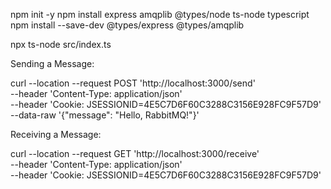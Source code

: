 npm init -y
npm install express amqplib @types/node ts-node typescript
npm install --save-dev @types/express @types/amqplib

npx ts-node src/index.ts

Sending a Message: 

curl --location --request POST 'http://localhost:3000/send' \
--header 'Content-Type: application/json' \
--header 'Cookie: JSESSIONID=4E5C7D6F60C3288C3156E928FC9F57D9' \
--data-raw '{"message": "Hello, RabbitMQ!"}'

Receiving a Message: 

curl --location --request GET 'http://localhost:3000/receive' \
--header 'Content-Type: application/json' \
--header 'Cookie: JSESSIONID=4E5C7D6F60C3288C3156E928FC9F57D9'
